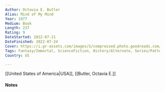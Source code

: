 ```yaml
---
Author: Octavia E. Butler
Alias: Mind of My Mind
Year: 1977
Medium: Book
Length: 237 
Rating: 9
DateStarted: 2022-07-21
DateFinished: 2022-07-24
Cover: https://i.gr-assets.com/images/S/compressed.photo.goodreads.com/books/1586833920l/52594480.jpg
Tags: Fantasy/Immortal, ScienceFiction, History/Alternate, Series/Patternist 
Country: US

---
```

[[United States of America|USA]], [[Butler, Octavia E.]]
#### Notes

